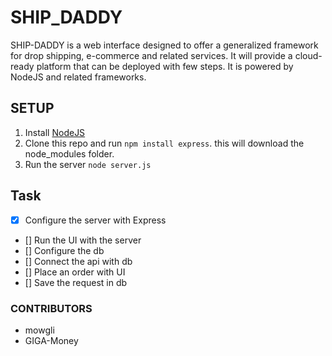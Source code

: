 # SHIP_DADDY

SHIP-DADDY is a web interface designed to offer a generalized framework for drop shipping, e-commerce and related services. It will provide a cloud-ready platform that can be deployed with few steps. It is powered by NodeJS and related frameworks.



## SETUP

1. Install [NodeJS](https://nodejs.org/)
2. Clone this repo and run `npm install express`. this will download the node_modules folder.
3. Run the server `node server.js`

## Task

- [x] Configure the server with Express 
- [] Run the UI with the server 
- [] Configure the db 
- [] Connect the api with db 
- [] Place an order with UI 
- [] Save the request in db 


### CONTRIBUTORS

- mowgli
- GIGA-Money